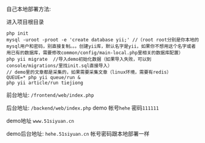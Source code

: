 自己本地部署方法:

进入项目根目录

```
php init
mysql -uroot -proot -e 'create database yii;' //（root root分别是你本地的mysql用户和密码，别直接复制。。。创建yii库，默认名字是yii，如果你不想用这个名字或者用已有的数据库，需要修改common/config/main-local.php里相关的数据库配置）
php yii migrate  //导入demo初始化数据（如果导入失败，可以到console/migrations/里找init.sql直接导入）
// demo里的文章都是采集的，如果需要采集文章（linux环境，需要有redis）
QUEUE=* php yii queue/run &
php yii article/run tiejiong 
```


前台地址: `/frontend/web/index.php`

后台地址: `/backend/web/index.php` demo 帐号`hehe` 密码`111111`

demo地址 `www.51siyuan.cn`

demo后台地址: `hehe.51siyuan.cn`  帐号密码跟本地部署一样
